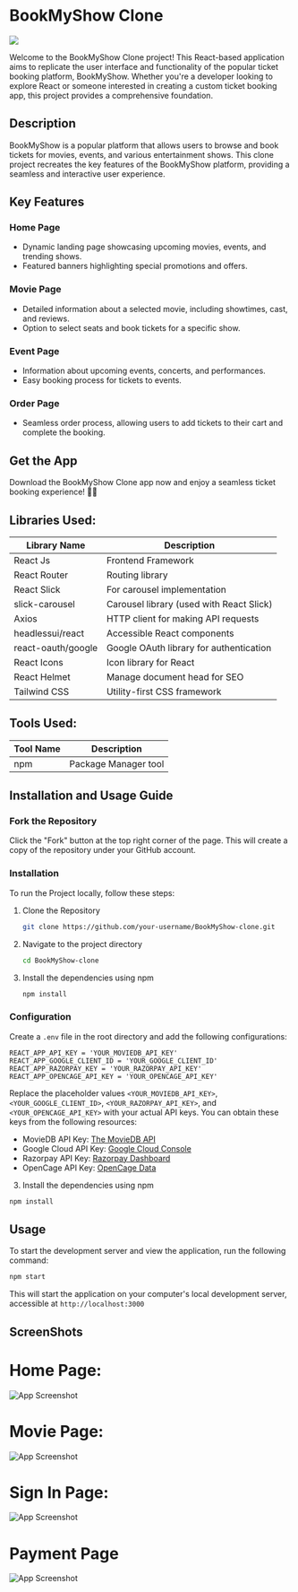# BookMyShow Clone

![](demo.gif)

Welcome to the BookMyShow Clone project! This React-based application aims to replicate the user interface and functionality of the popular ticket booking platform, BookMyShow. Whether you're a developer looking to explore React or someone interested in creating a custom ticket booking app, this project provides a comprehensive foundation.

## Description

BookMyShow is a popular platform that allows users to browse and book tickets for movies, events, and various entertainment shows. This clone project recreates the key features of the BookMyShow platform, providing a seamless and interactive user experience.

## Key Features

### Home Page

- Dynamic landing page showcasing upcoming movies, events, and trending shows.
- Featured banners highlighting special promotions and offers.

### Movie Page

- Detailed information about a selected movie, including showtimes, cast, and reviews.
- Option to select seats and book tickets for a specific show.

### Event Page

- Information about upcoming events, concerts, and performances.
- Easy booking process for tickets to events.

### Order Page

- Seamless order process, allowing users to add tickets to their cart and complete the booking.

## Get the App

Download the BookMyShow Clone app now and enjoy a seamless ticket booking experience! 🎫🍿

## Libraries Used:

| Library Name       | Description                              |
| ------------------ | ---------------------------------------- |
| React Js           | Frontend Framework                       |
| React Router       | Routing library                          |
| React Slick        | For carousel implementation              |
| slick-carousel     | Carousel library (used with React Slick) |
| Axios              | HTTP client for making API requests      |
| headlessui/react   | Accessible React components              |
| react-oauth/google | Google OAuth library for authentication  |
| React Icons        | Icon library for React                   |
| React Helmet       | Manage document head for SEO             |
| Tailwind CSS       | Utility-first CSS framework              |

## Tools Used:

| Tool Name | Description          |
| --------- | -------------------- |
| npm       | Package Manager tool |

## Installation and Usage Guide

### Fork the Repository

Click the "Fork" button at the top right corner of the page. This will create a copy of the repository under your GitHub account.

### Installation

To run the Project locally, follow these steps:

1. Clone the Repository

   ```bash
   git clone https://github.com/your-username/BookMyShow-clone.git
   ```

2. Navigate to the project directory

   ```bash
   cd BookMyShow-clone
   ```

3. Install the dependencies using npm

   ```bash
   npm install
   ```

### Configuration

Create a `.env` file in the root directory and add the following configurations:

```env
REACT_APP_API_KEY = 'YOUR_MOVIEDB_API_KEY'
REACT_APP_GOOGLE_CLIENT_ID = 'YOUR_GOOGLE_CLIENT_ID'
REACT_APP_RAZORPAY_KEY = 'YOUR_RAZORPAY_API_KEY'
REACT_APP_OPENCAGE_API_KEY = 'YOUR_OPENCAGE_API_KEY'
```

Replace the placeholder values `<YOUR_MOVIEDB_API_KEY>`, `<YOUR_GOOGLE_CLIENT_ID>`, `<YOUR_RAZORPAY_API_KEY>`, and `<YOUR_OPENCAGE_API_KEY>` with your actual API keys. You can obtain these keys from the following resources:

- MovieDB API Key: [The MovieDB API](https://www.themoviedb.org/documentation/api)
- Google Cloud API Key: [Google Cloud Console](https://console.cloud.google.com/)
- Razorpay API Key: [Razorpay Dashboard](https://dashboard.razorpay.com/app/keys)
- OpenCage API Key: [OpenCage Data](https://opencagedata.com/api)

3. Install the dependencies using npm

```bash
npm install
```

## Usage

To start the development server and view the application, run the following command:

```bash
npm start
```

This will start the application on your computer's local development server, accessible at `http://localhost:3000`

## ScreenShots

# Home Page:

![App Screenshot](/src/Screenshots/Home.png)

# Movie Page:

![App Screenshot](/src/Screenshots/Movie.png)

# Sign In Page:

![App Screenshot](/src/Screenshots/SignIn.png)

# Payment Page

![App Screenshot](/src/Screenshots/Payment.png)
